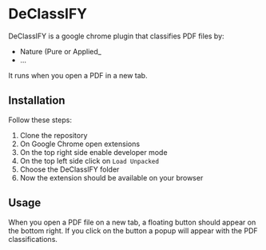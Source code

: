 # DeClassIFY
DeClassIFY is a google chrome plugin that classifies PDF files by:

- Nature (Pure or Applied_
- ...

It runs when you open a PDF in a new tab.

## Installation
Follow these steps:

1. Clone the repository
2. On Google Chrome open extensions
3. On the top right side enable developer mode
4. On the top left side click on `Load Unpacked`
5. Choose the DeClassIFY folder
6. Now the extension should be available on your browser

## Usage
When you open a PDF file on a new tab, a floating button should appear on the bottom right.
If you click on the button a popup will appear with the PDF classifications.
